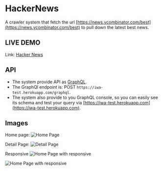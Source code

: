 # HackerNews

A crawler system that fetch the url [https://news.ycombinator.com/best](https://news.ycombinator.com/best) to pull down the latest best news.

## LIVE DEMO

Link: [Hacker News](https://trungkien963.github.io/hacker-news/)

## API
- The system provide API as [GraphQL](https://graphql.org/).
- The GraphQl endpoint is: POST `https://iwa-test.herokuapp.com/graphql`.
- The system also provide to you GraphQL console, so you can easily see its schema and test your query via [https://iwa-test.herokuapp.com](https://iwa-test.herokuapp.com).

## Images
Home page:
![Home Page](https://user-images.githubusercontent.com/64910201/196117571-d368979b-0e29-4d9c-a777-abdafb25fb31.png)

Detail Page: 
![Detail Page](https://user-images.githubusercontent.com/64910201/196050415-2add37e6-f304-4075-8912-7e62e6648ae4.png)

Responsive
![Home Page with responsive](https://user-images.githubusercontent.com/64910201/196050417-13fe0fa3-a1c6-435b-9ec7-dd8aab4876b2.png)

![Home Page with responsive](https://user-images.githubusercontent.com/64910201/196050419-fb5399b9-844c-4a09-ab23-4c8852b69abe.png)
